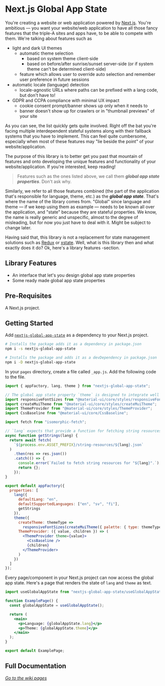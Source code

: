 # Next.js Global App State

You're creating a website or web application powered by [Next.js](https://nextjs.org/). You're ambitious — you want your website/web application to have all those fancy features that the triple-A sites and apps have, to be able to compete with them. We're talking about features such as

- light and dark UI themes
  - automatic theme selection
    - based on system theme client-side
    - based on before/after sunrise/sunset server-side (or if system theme can't be determined client-side)
  - feature which allows user to override auto selection and remember user preference in future sessions
- automatic locale (language) detection
  - locale-agnostic URLs where paths can be prefixed with a lang code, but don't have to!
- GDPR and CCPA compliance with minimal UX impact
  - cookie consent prompt/banner shows up only when it needs to
  - banner doesn't show up for crawlers or in "thumbnail previews" of your site

As you can see, the list quickly gets quite involved. Right off the bat you're facing multiple interdependent stateful systems along with their fallback systems that you have to implement. This can feel quite cumbersome, especially when most of these features may "lie beside the point" of your website/application.

The purpose of this library is to better get you past that mountain of features and onto developing the unique features and functionality of your website/application. If you're interested, keep reading!

> Features such as the ones listed above, we call them **_global app state properties_**. Don't ask why.

Similarly, we refer to all those features combined (the part of the application that's responsible for language, theme, etc.) as the **_global app state_**. That's where the name of the library comes from. "Global" since language and theme — if we keep using them as example — needs to be known all over the application, and "state" because they are stateful properties. We know, the name is really generic and unspecific, almost to the degree of misleading, but for now you just have to deal with it. Might be subject to change later.

Having said that, this library is not a replacement for state management solutions such as [Redux](https://redux.js.org/) or [xstate](https://xstate.js.org/). Well, what is this library then and what exactly does it do? Ok, here's a library features -section.

## Library Features

- An interface that let's you design global app state properties
- Some ready made global app state properties

## Pre-Requisites

A Next.js project.

## Getting Started

Add [`nextjs-global-app-state`](https://www.npmjs.com/package/nextjs-global-app-state) as a dependency to your Next.js project.

```bash
# Installs the package adds it as a dependency in package.json
npm i -s nextjs-global-app-state

# Installs the package and adds it as a devDependency in package.json
npm i -D nextjs-global-app-state
```

In your `pages` directory, create a file called `_app.js`. Add the following code to the file.

```jsx
import { appFactory, lang, theme } from "nextjs-global-app-state";

// The global app state property `theme` is designed to integrate well with Material-UI
import responsiveFontSizes from "@material-ui/core/styles/responsiveFontSizes";
import createMuiTheme from "@material-ui/core/styles/createMuiTheme";
import ThemeProvider from "@material-ui/core/styles/ThemeProvider";
import CssBaseline from "@material-ui/core/CssBaseline";

import fetch from "isomorphic-fetch";

// `lang` expects that provide a function for fetching string resources.
async function getStrings(lang) {
  return await fetch(
    `${process.env.ASSET_PREFIX}/string-resources/${lang}.json`
  )
    .then(res => res.json())
    .catch(() => {
      console.error(`Failed to fetch string resources for "${lang}".`);
      return {};
    });
}

export default appFactory({
  properties: [
    lang({
      defaultLang: "en",
      defaultSupportedLanguages: ["en", "sv", "fi"],
      getStrings
    }),
    theme({
      createTheme: themeType =>
        responsiveFontSizes(createMuiTheme({ palette: { type: themeType } })),
      ThemeProvider: ({ value, children }) => (
        <ThemeProvider theme={value}>
          <CssBaseline />
          {children}
        </ThemeProvider>
      )
    })
  ]
});
```

Every page/component in your Next.js project can now access the global app state. Here's a page that renders the state of `lang` and `theme` as text.

```jsx
import useGlobalAppState from "nextjs-global-app-state/useGlobalAppState";

function ExamplePage() {
  const globalAppState = useGlobalAppState();

  return (
    <main>
      <p>Language: {globalAppState.lang}</p>
      <p>Theme: {globalAppState.theme}</p>
    </main>
  );
}

export default ExamplePage;
```

## Full Documentation

_[Go to the wiki pages](https://github.com/DanielGiljam/nextjs-global-app-state/wiki)_
